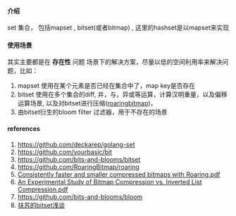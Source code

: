 #### 介绍

set 集合， 包括mapset ,  bitset(或者bitmap) ,  这里的hashset是以mapset来实现

#### 使用场景

其实主要都是在 **存在性** 问题 场景下的解决方案，尽量以低的空间利用率来解决问题，比如：

1. mapset 使用在某个元素是否已经在集合中了，map key是否存在
2. bitset 使用在多个集合的diff, 并，与，异或等运算，计算汉明重量，以及偏移运算场景, 以及对bitset进行压缩([roaringbitmap](http://roaringbitmap.org/))，
3. 由bitset衍生的bloom filter  过滤器，用于不存在的场景

#### references

1. https://github.com/deckarep/golang-set
2. https://github.com/yourbasic/bit
2. https://github.com/bits-and-blooms/bitset
2. https://github.com/RoaringBitmap/roaring
2. [Consistently faster and smaller compressed bitmaps with Roaring.pdf](https://arxiv.org/pdf/1603.06549.pdf)
2. [An Experimental Study of Bitmap Compression vs. Inverted List Compression.pdf](https://w6113.github.io/files/papers/sidm338-wangA.pdf)
2. https://github.com/bits-and-blooms/bloom
2. [扶苏的bitset浅谈](https://www.luogu.com.cn/blog/fusu2333/fu-su-di-bitset-qian-tan)


